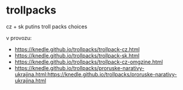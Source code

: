 # trollpacks
cz + sk putins troll packs choices

v provozu: 
* https://knedle.github.io/trollpacks/trollpack-cz.html
* https://knedle.github.io/trollpacks/trollpack-sk.html
* https://knedle.github.io/trollpacks/trollpack-cz-omgzine.html
* https://knedle.github.io/trollpacks/proruske-narativy-ukrajina.html:https://knedle.github.io/trollpacks/proruske-narativy-ukrajina.html


